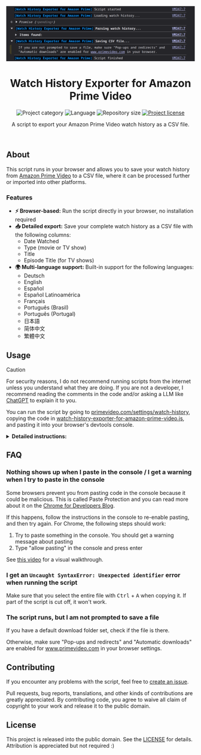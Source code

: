 <!-- Project Header -->
<div align="center">
  <img class="projectLogo" src="screenshot.png" alt="Project logo" title="Project logo" width="512">

  <h1 class="projectName">Watch History Exporter for Amazon Prime Video</h1>

  <p class="projectBadges">
    <img src="https://johng.io/badges/category/Script.svg" alt="Project category" title="Project category">
    <img src="https://img.shields.io/github/languages/top/jerboa88/watch-history-exporter-for-amazon-prime-video.svg" alt="Language" title="Language">
    <img src="https://img.shields.io/github/repo-size/jerboa88/watch-history-exporter-for-amazon-prime-video.svg" alt="Repository size" title="Repository size">
    <a href="LICENSE">
      <img src="https://img.shields.io/github/license/jerboa88/watch-history-exporter-for-amazon-prime-video.svg" alt="Project license" title="Project license"/>
    </a>
  </p>

  <p class="projectDesc">
    A script to export your Amazon Prime Video watch history as a CSV file.
  </p>

  <br/>
</div>


## About
This script runs in your browser and allows you to save your watch history from [Amazon Prime Video] to a CSV file, where it can be processed further or imported into other platforms.

### Features
- **⚡ Browser-based:** Run the script directly in your browser, no installation required
- **📥 Detailed export:** Save your complete watch history as a CSV file with the following columns:
  - Date Watched
  - Type (movie or TV show)
  - Title
  - Episode Title (for TV shows)
- **🌍 Multi-language support:** Built-in support for the following languages:
  - Deutsch
  - English
  - Español
  - Español Latinoamérica
  - Français
  - Português (Brasil)
  - Português (Portugal)
  - 日本語
  - 简体中文
  - 繁體中文


## Usage
> [!CAUTION]
> For security reasons, I do not recommend running scripts from the internet unless you understand what they are doing. If you are not a developer, I recommend reading the comments in the code and/or asking a LLM like [ChatGPT] to explain it to you.
>

You can run the script by going to [primevideo.com/settings/watch-history], copying the code in [watch-history-exporter-for-amazon-prime-video.js], and pasting it into your browser's devtools console.

<details>
  <summary><b>Detailed instructions:</b></summary>
  <ol>
    <li>Open <a href="https://www.primevideo.com/settings/watch-history">primevideo.com/settings/watch-history</a> in your browser</li>
    <li>Open your browser's devtools console (<a href="https://balsamiq.com/support/faqs/browserconsole/">how?</a>)</li>
    <li>Copy the code in <a href="watch-history-exporter-for-amazon-prime-video.js">watch-history-exporter-for-amazon-prime-video.js</a> and paste it into the console. If this doesn't work or you see a warning message about pasting, see the <a href="#FAQ">FAQ</a>.</li>
    <li>Press enter to run the script. You should see the script running in the console and you'll be prompted to save a file when it finishes. If this doesn't happen, see the <a href="#FAQ">FAQ</a>.</li>
  </ol>
</details>


## FAQ

### Nothing shows up when I paste in the console / I get a warning when I try to paste in the console
Some browsers prevent you from pasting code in the console because it could be malicious. This is called Paste Protection and you can read more about it on the [Chrome for Developers Blog].

If this happens, follow the instructions in the console to re-enable pasting, and then try again. For Chrome, the following steps should work:
 1. Try to paste something in the console. You should get a warning message about pasting
 2. Type "allow pasting" in the console and press enter

 See [this video] for a visual walkthrough.

### I get an `Uncaught SyntaxError: Unexpected identifier` error when running the script
Make sure that you select the entire file with <kbd>Ctrl</kbd> + <kbd>A</kbd> when copying it. If part of the script is cut off, it won't work.

### The script runs, but I am not prompted to save a file
If you have a default download folder set, check if the file is there.

Otherwise, make sure "Pop-ups and redirects" and "Automatic downloads" are enabled for www.primevideo.com in your browser settings.


## Contributing
If you encounter any problems with the script, feel free to [create an issue].

Pull requests, bug reports, translations, and other kinds of contributions are greatly appreciated. By contributing code, you agree to waive all claim of copyright to your work and release it to the public domain.


## License
This project is released into the public domain. See the [LICENSE] for details. Attribution is appreciated but not required :)


[watch-history-exporter-for-amazon-prime-video.js]: watch-history-exporter-for-amazon-prime-video.js
[LICENSE]: LICENSE
[create an issue]: https://github.com/jerboa88/watch-history-exporter-for-amazon-prime-video/issues
[primevideo.com/settings/watch-history]: https://www.primevideo.com/settings/watch-history
[Amazon Prime Video]: https://www.primevideo.com
[this video]: https://youtu.be/X5uyCtVD1-o?si=AOrzgez90KiDlA-z&t=11
[Chrome for Developers Blog]: https://developer.chrome.com/blog/self-xss
[ChatGPT]: https://chatgpt.com/
